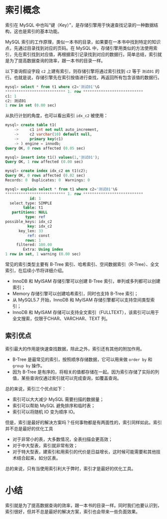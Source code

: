 # 索引概念

索引在 MySQL 中也叫“键（Key）”，是存储引擎用于快速查找记录的一种数据结构，这也是索引的基本功能。

MySQL 索引的工作原理，类似一本书的目录，如果要在一本书中找到特定的知识点，先通过目录找到对应的页码。在 MySQL 中，存储引擎用类似的方法使用索引，先在索引找到对应值，再根据索引记录找到对应的数据行。简单总结，索引就是为了提高数据查询的效率，跟一本书的目录一样。

以下查询假设字段 `c2` 上建有索引，则存储引擎将通过索引找到 `c2` 等于 `测试01` 的行。也就是说，存储引擎先在索引按值进行查找，再返回所有包含该值的数据行。

```sql
mysql> select * from t1 where c2='测试01'\G
*************************** 1. row ***************************
c1: 1
c2: 测试01
1 row in set (0.00 sec)
```

从执行计划的角度，也可以看出索引 `idx_c2` 被使用：

```sql
mysql> create table t1(
    ->     c1 int not null auto_increment,
    ->     c2 varchar(10) default null,
    ->     primary key(c1)
    -> ) engine = innodb;
Query OK, 0 rows affected (0.05 sec)

mysql> insert into t1() values(1,'测试01');
Query OK, 1 row affected (0.00 sec)

mysql> create index idx_c2 on t1(c2);
Query OK, 0 rows affected (0.02 sec)
Records: 0  Duplicates: 0  Warnings: 0

mysql> explain select * from t1 where c2='测试01'\G
*************************** 1. row ***************************
           id: 1
  select_type: SIMPLE
        table: t1
   partitions: NULL
         type: ref
possible_keys: idx_c2
          key: idx_c2
      key_len: 33
          ref: const
         rows: 1
     filtered: 100.00
        Extra: Using index
1 row in set, 1 warning (0.00 sec)

```

常见的索引类型主要有 B-Tree 索引、哈希索引、空间数据索引（R-Tree）、全文索引，在后续小节将详细介绍。

- InnoDB 和 MyISAM 存储引擎可以创建 B-Tree 索引，单列或多列都可以创建索引；
- Memory 存储引擎可以创建哈希索引，同时也支持 B-Tree 索引；
- 从 MySQL5.7 开始，InnoDB 和 MyISAM 存储引擎都可以支持空间类型索引；
- InnoDB 和 MyISAM 存储可以支持全文索引（FULLTEXT），该索引可以用于全文搜索，仅限于CHAR、VARCHAR、TEXT 列。

## 索引优点

索引最大的作用是快速查找数据，除此之外，索引还有其他的附加作用。

- B-Tree 是最常见的索引，按照顺序存储数据，它可以用来做 `order by` 和 `group by` 操作。
- 因为 B-Tree 是有序的，将相关的值都存储在一起。因为索引存储了实际的列值，某些查询仅通过索引就可以完成查询，如覆盖查询。

总的来说，索引三个优点如下：

- 索引可以大大减少 MySQL 需要扫描的数据量；
- 索引可以帮助 MySQL 避免排序和临时表；
- 索引可以将随机 IO 变为顺序 IO。

但是，索引是最好的解决方案吗？任何事物都是有两面性的，索引同样如此。索引并不总是最好的优化工具

- 对于非常小的表，大多数情况，全表扫描会更高效；
- 对于中大型表，索引就非常有效；
- 对于特大型表，建索引和用索引的代价是日益增长，这时候可能需要和其他技术结合起来，如分区表。

总的来说，只有当使用索引利大于弊时，索引才是最好的优化工具。

# 小结

索引就是为了提高数据查询的效率，跟一本书的目录一样。同时我们也要认识到，索引很好，但并不总是最好的解决方案，索引也会带来一些负面效果。

